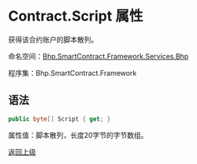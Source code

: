 # Contract.Script 属性

获得该合约账户的脚本散列。

命名空间：[Bhp.SmartContract.Framework.Services.Bhp](../../bhp.md)

程序集：Bhp.SmartContract.Framework

## 语法

```c#
public byte[] Script { get; }
```

属性值：脚本散列，长度20字节的字节数组。



[返回上级](../Contract.md)